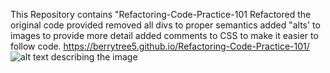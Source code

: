 This Repository contains "Refactoring-Code-Practice-101
Refactored the original code provided
removed all divs to proper semantics
added "alts' to images to provide more detail
added comments to CSS to make it easier to follow code.
https://berrytree5.github.io/Refactoring-Code-Practice-101/
![alt text describing the image](./assets/images/screen1.png)